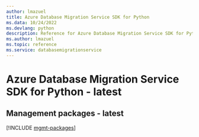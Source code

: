 ```yaml
---
author: lmazuel
title: Azure Database Migration Service SDK for Python
ms.data: 10/24/2022
ms.devlang: python
description: Reference for Azure Database Migration Service SDK for Python
ms.author: lmazuel
ms.topic: reference
ms.service: databasemigrationservice
---
```

# Azure Database Migration Service SDK for Python - latest

## Management packages - latest
[!INCLUDE [mgmt-packages](database-migration-service-mgmt-index.md)]